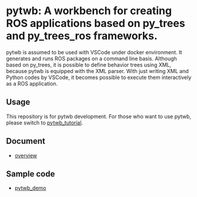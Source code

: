 # pytwb: A workbench for creating ROS applications based on py_trees and py_trees_ros frameworks.
pytwb is assumed to be used with VSCode under docker environment. It generates and runs ROS packages on a command line basis. Although based on py_trees, it is possible to define behavior trees using XML, because pytwb is equipped with the XML parser.  With just writing XML and Python codes by VSCode, it becomes possible to execute them interactively as a ROS application.

## Usage
This repository is for pytwb development. For those who want to use pytwb, please switch to [pytwb_tutorial](https://github.com/momoiorg-repository/pytwb_tutorial).

## Document
- [overview](doc/overview.md)

## Sample code
- [pytwb_demo](https://github.com/momoiorg-repository/pytwb_demo)
